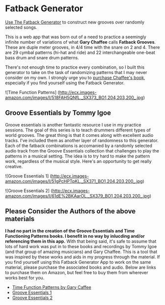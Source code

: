 Fatback Generator
=================

[Use The Fatback Generator](http://somecallmejosh.github.io/fatback-generator) to construct new grooves over randomly selected songs.

This is a web app that was born out of a need to practice a seemingly infinite number of variations of what **Gary Chaffee** calls **Fatback Grooves**. These are duple meter grooves, in 4/4 time with the snare on 2 and 4. There are 29 cymbal patterns (hi-hat and ride) and 22 interchangeable one-beat bass drum and snare drum patterns. 

There's not enough time to practice every combination, so I built this generator to take on the task of randomizing patterns that I may never consider on my own. I strongly urge you to [purchase Chaffee's book](http://www.amazon.com/Time-Functioning-Patterns-Book-CD/dp/0769234771/ref=sr_1_1?ie=UTF8&qid=1447286821&sr=8-1&keywords=Gary+Chaffee), especially if you find yourself using the Fatback Generator.

![Time Function Patterns]
(http://ecx.images-amazon.com/images/I/518FAH5QNfL._SX373_BO1,204,203,200_.jpg)

## Groove Essentials by Tommy Igoe

Groove essentials is another fantastic resource I use in my practice sessions. The goal of this series is to teach drummers different types of world grooves. The great thing is that it comes along with excellent audio tracks. I've included them as another layer of randomness to this generator. Each of the fatback combinations is accomanied by a randomly selected audio track from the Groove Essentials collection that challenges to play the patterns in a musical setting. The idea is to try hard to make the pattern work, regardless of the musical style. Here's an opportunity to get really creative.

![Groove Essentials 1]
(http://ecx.images-amazon.com/images/I/51gPcHPTpKL._SX371_BO1,204,203,200_.jpg)

![Groove Essentials 2]
(http://ecx.images-amazon.com/images/I/61dE%2BKAarOL._SX379_BO1,204,203,200_.jpg)

## Please Consider the Authors of the above materials

**I had no part in the creation of the Groove Essentials and Time Functioning Patterns books. I benefit in no way by inlucding and/or referencing them in this app.** With that being said, it's safe to assume that lots of hard work was put in to these books and recordings by Tommy Igoe (and that group of amazing musicians) and Gary Chaffee. This is a tool that was inspired by these works and aids in my progress through the material. If you find yourself using this Fatback Generator App to work on the same material, please purchase the associated books and audio. Below are links to purchase them on Amazon, but feel free to buy them from wherever works best for you.

- [Time Function Patterns by Gary Caffee](http://www.amazon.com/Time-Functioning-Patterns-Book-CD/dp/0769234771/ref=sr_1_1?ie=UTF8&qid=1447286821&sr=8-1&keywords=Gary+Chaffee)
- [Groove Essentials 1](http://www.amazon.com/Groove-Essentials-Play-Along-Complete-Encyclopedia/dp/1423406788/ref=sr_1_1?ie=UTF8&qid=1447286628&sr=8-1&keywords=Groove+Essentials)
- [Groove Essentials 2](http://www.amazon.com/Firth-Presents-Groove-Essentials-Tommy/dp/1423464451/ref=sr_1_4?ie=UTF8&qid=1447286628&sr=8-4&keywords=Groove+Essentials)

